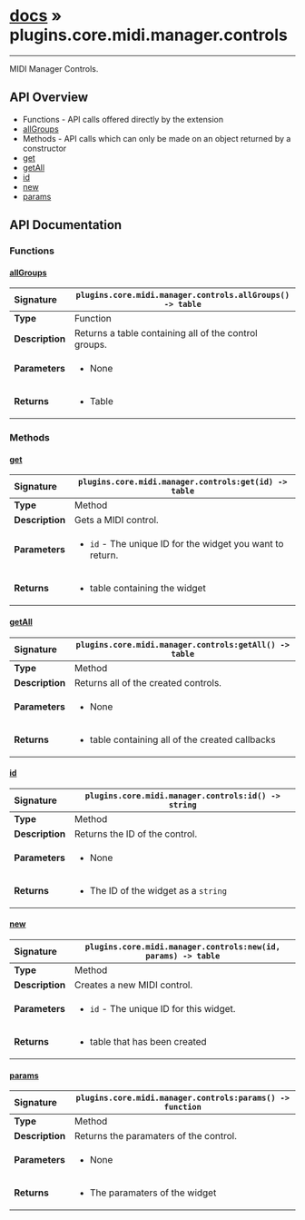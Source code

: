 # [docs](index.md) » plugins.core.midi.manager.controls
---

MIDI Manager Controls.

## API Overview
* Functions - API calls offered directly by the extension
 * [allGroups](#allgroups)
* Methods - API calls which can only be made on an object returned by a constructor
 * [get](#get)
 * [getAll](#getall)
 * [id](#id)
 * [new](#new)
 * [params](#params)

## API Documentation

### Functions

#### [allGroups](#allgroups)
| <span style="float: left;">**Signature**</span> | <span style="float: left;">`plugins.core.midi.manager.controls.allGroups() -> table` </span>                                                          |
| -----------------------------------------------------|---------------------------------------------------------------------------------------------------------|
| **Type**                                             | Function |
| **Description**                                      | Returns a table containing all of the control groups. |
| **Parameters**                                       | <ul><li>None</li></ul> |
| **Returns**                                          | <ul><li>Table</li></ul> |

### Methods

#### [get](#get)
| <span style="float: left;">**Signature**</span> | <span style="float: left;">`plugins.core.midi.manager.controls:get(id) -> table` </span>                                                          |
| -----------------------------------------------------|---------------------------------------------------------------------------------------------------------|
| **Type**                                             | Method |
| **Description**                                      | Gets a MIDI control. |
| **Parameters**                                       | <ul><li><code>id</code>      - The unique ID for the widget you want to return.</li></ul> |
| **Returns**                                          | <ul><li>table containing the widget</li></ul> |

#### [getAll](#getall)
| <span style="float: left;">**Signature**</span> | <span style="float: left;">`plugins.core.midi.manager.controls:getAll() -> table` </span>                                                          |
| -----------------------------------------------------|---------------------------------------------------------------------------------------------------------|
| **Type**                                             | Method |
| **Description**                                      | Returns all of the created controls. |
| **Parameters**                                       | <ul><li>None</li></ul> |
| **Returns**                                          | <ul><li>table containing all of the created callbacks</li></ul> |

#### [id](#id)
| <span style="float: left;">**Signature**</span> | <span style="float: left;">`plugins.core.midi.manager.controls:id() -> string` </span>                                                          |
| -----------------------------------------------------|---------------------------------------------------------------------------------------------------------|
| **Type**                                             | Method |
| **Description**                                      | Returns the ID of the control. |
| **Parameters**                                       | <ul><li>None</li></ul> |
| **Returns**                                          | <ul><li>The ID of the widget as a <code>string</code></li></ul> |

#### [new](#new)
| <span style="float: left;">**Signature**</span> | <span style="float: left;">`plugins.core.midi.manager.controls:new(id, params) -> table` </span>                                                          |
| -----------------------------------------------------|---------------------------------------------------------------------------------------------------------|
| **Type**                                             | Method |
| **Description**                                      | Creates a new MIDI control. |
| **Parameters**                                       | <ul><li><code>id</code>      - The unique ID for this widget.</li></ul> |
| **Returns**                                          | <ul><li>table that has been created</li></ul> |

#### [params](#params)
| <span style="float: left;">**Signature**</span> | <span style="float: left;">`plugins.core.midi.manager.controls:params() -> function` </span>                                                          |
| -----------------------------------------------------|---------------------------------------------------------------------------------------------------------|
| **Type**                                             | Method |
| **Description**                                      | Returns the paramaters of the control. |
| **Parameters**                                       | <ul><li>None</li></ul> |
| **Returns**                                          | <ul><li>The paramaters of the widget</li></ul> |

